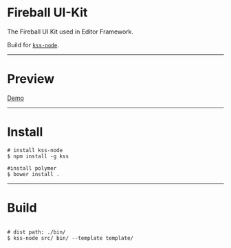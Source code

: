 # Fireball UI-Kit
The Fireball UI Kit used in Editor Framework.

Build for [`kss-node`](https://github.com/kss-node/kss-node).

----

# Preview

[Demo](http://w88975.github.io/fire-style-guide/bin/index.html)

----

# Install
```shell
# install kss-node
$ npm install -g kss

#install polymer
$ bower install .
```
----

# Build

```shell

# dist path: ./bin/
$ kss-node src/ bin/ --template template/

```
